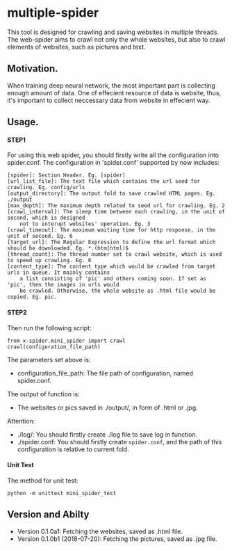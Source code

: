 # multiple-spider
This tool is designed for crawling and saving websites in multiple threads.
The web-spider aims to crawl not only the whole websites, but also to crawl elements of websites, such as pictures and text.

## Motivation.
When training deep neural network, the most important part is collecting enough amount of data.
One of effecient resource of data is website, thus, it's important to collect neccessary data from website in effecient way.

## Usage.
#### STEP1

For using this web spider, you should firstly write all the configuration into spider.conf. 
The configuration in 'spider.conf' supported by now includes:

    [spider]: Section Header. Eg. [spider]
    [url_list_file]: The text file which contains the url seed for crawling. Eg. config/urls
    [output_directory]: The output fold to save crawled HTML pages. Eg. ./output
    [max_depth]: The maximum depth related to seed url for crawling. Eg. 2
    [crawl_interval]: The sleep time between each crawling, in the unit of second, which is designed 
        not to interupt websites' operation. Eg. 3
    [crawl_timeout]: The maximum waiting time for http response, in the unit of second. Eg. 6
    [target_url]: The Regular Expression to define the url format which should be downloaded. Eg. *.(htm|html)$
    [thread_count]: The thread number set to crawl website, which is used to speed up crawling. Eg. 6
    [content_type]: The content type which would be crawled from target urls in queue. It mainly contains 
        a list consisting of 'pic' and others coming soon. If set as 'pic', then the images in urls would 
        be crawled. Otherwise, the whole website as .html file would be copied. Eg. pic. 


#### STEP2

Then run the following script:
    
    from x-spider.mini_spider import crawl
    crawl(configuration_file_path)
    
The parameters set above is:
- configuration_file_path: The file path of configuration, named spider.conf.

The output of function is:
- The websites or pics saved in ./output/, in form of .html or .jpg.

Attention:
- ./log/: You should firstly create ./log file to save log in function.
- ./spider.conf: You should firstly create `spider.conf`, and the path of this configuration is relative to current fold.

#### Unit Test

The method for unit test:
    
    python -m unittest mini_spider_test


## Version and Abilty
  - Version 0.1.0a1:  Fetching the websites, saved as .html file.
  - Version 0.1.0b1 (2018-07-20):  Fetching the pictures, saved as .jpg file.

